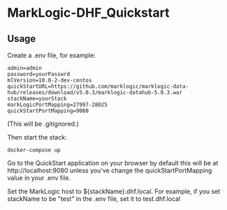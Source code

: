 # MarkLogic-DHF_Quickstart

## Usage

Create a .env file, for example:

```
admin=admin
password=yourPasswrd
mlVersion=10.0-2-dev-centos
quickStartURL=https://github.com/marklogic/marklogic-data-hub/releases/download/v5.0.3/marklogic-datahub-5.0.3.war
stackName=yourStack
markLogicPortMapping=27997-28025
quickStartPortMapping=9080
```

(This will be .gitignored.)

Then start the stack:

``docker-compose up``

Go to the QuickStart application on your browser by default this will be at http://localhost:9080 unless you've change the quickStartPortMapping value in your .env file.

Set the MarkLogic host to ${stackName}.dhf.local. For example, if you set stackName to be "test" in the .env file, set it to test.dhf.local


